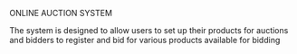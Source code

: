 ONLINE AUCTION SYSTEM

The system is designed to allow users to set up their products for auctions and bidders to register and bid for various products available for bidding
        
